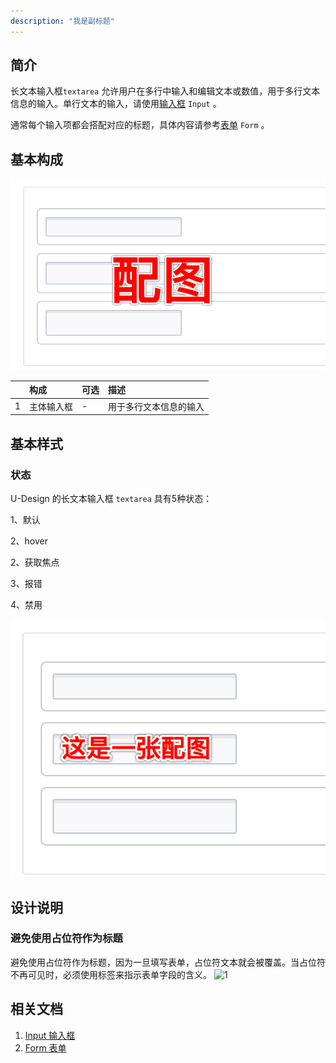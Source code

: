 ```yaml
---
description: "我是副标题"
---
```

<!--副标题具体写法见源代码模式-->

## 简介

长文本输入框`textarea` 允许用户在多行中输入和编辑文本或数值，用于多行文本信息的输入。单行文本的输入，请使用[输入框]() `Input` 。

通常每个输入项都会搭配对应的标题，具体内容请参考[表单]() `Form` 。


## 基本构成

![1](../../../images/textarea/1.png)

|      | 构成  | 可选  |描述                            |
| :--: | :-----| :--- |:------------------------------ |
|  1   | 主体输入框 | - |用于多行文本信息的输入  |






## 基本样式
### 状态
U-Design 的长文本输入框 `textarea` 具有5种状态：

1、默认

2、hover

2、获取焦点

3、报错

4、禁用


![1](../../../images/input/4.png)



## 设计说明


### 避免使用占位符作为标题
避免使用占位符作为标题，因为一旦填写表单，占位符文本就会被覆盖。当占位符不再可见时，必须使用标签来指示表单字段的含义。
![1](../../../images/textarea/5.png)
<!--配图分为左右两部分，左边是占位符作为标题，获取焦点后就看不到标题了，右侧是正常的-->




## 相关文档

1. [Input 输入框]()
2. [Form 表单]()
